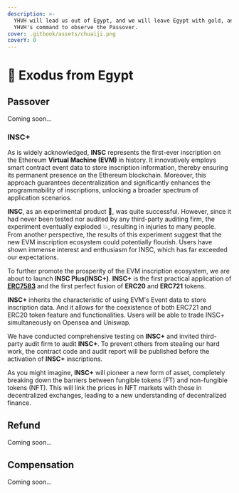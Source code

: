 ```yaml
---
description: >-
  YHVH will lead us out of Egypt, and we will leave Egypt with gold, and follow
  YHVH's command to observe the Passover.
cover: .gitbook/assets/chuaiji.png
coverY: 0
---
```


# 👣 Exodus from Egypt

## Passover

Coming soon...



### INSC+

As is widely acknowledged, **INSC** represents the first-ever inscription on the Ethereum **Virtual Machine (EVM)** in history. It innovatively employs smart contract event data to store inscription information, thereby ensuring its permanent presence on the Ethereum blockchain. Moreover, this approach guarantees decentralization and significantly enhances the programmability of inscriptions, unlocking a broader spectrum of application scenarios.

**INSC**, as an experimental product 🧪, was quite successful. However, since it had never been tested nor audited by any third-party auditing firm, the experiment eventually exploded 💥, resulting in injuries to many people. From another perspective, the results of this experiment suggest that the new EVM inscription ecosystem could potentially flourish. Users have shown immense interest and enthusiasm for INSC, which has far exceeded our expectations.&#x20;



To further promote the prosperity of the EVM inscription ecosystem, we are about to launch **INSC Plus(INSC+)**. **INSC+** is the first practical application of [**ERC7583**](https://github.com/insevm/ERCs/blob/master/ERCS/erc-7583.md) and the first perfect fusion of **ERC20** and **ERC721** tokens.

**INSC+** inherits the characteristic of using EVM's Event data to store inscription data. And it allows for the coexistence of both ERC721 and ERC20 token feature and functionalities. Users will be able to trade INSC+ simultaneously on Opensea and Uniswap.

We have conducted comprehensive testing on **INSC+** and invited third-party audit firm to audit **INSC+**. To prevent others from stealing our hard work, the contract code and audit report will be published before the activation of **INSC+** inscriptions.

As you might imagine, **INSC+** will pioneer a new form of asset, completely breaking down the barriers between fungible tokens (FT) and non-fungible tokens (NFT). This will link the prices in NFT markets with those in decentralized exchanges, leading to a new understanding of decentralized finance.

## Refund

Coming soon...



## Compensation

Coming soon...


